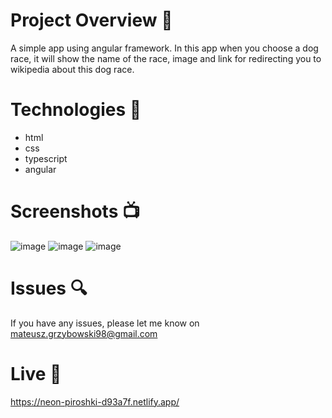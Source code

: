 # Project Overview 🎉
A simple app using angular framework. In this app when you choose a dog race, it will show the name of the race, image and link for redirecting you to wikipedia about this dog race.


# Technologies 🔧

- html
- css
- typescript
- angular 

# Screenshots 📺
![image](https://user-images.githubusercontent.com/61913031/195774530-b3449d75-94e4-4de9-b74d-09481f541856.png)
![image](https://user-images.githubusercontent.com/61913031/195774557-9c8228de-d328-4075-9b45-6fb07ce5c17d.png)
![image](https://user-images.githubusercontent.com/61913031/195774597-d4abe395-a98e-43d2-9bc8-45e6d88ab9e3.png)


# Issues 🔍

If you have any issues, please let me know on mateusz.grzybowski98@gmail.com

# Live 📍

https://neon-piroshki-d93a7f.netlify.app/
 
